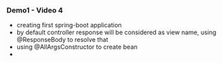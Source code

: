### Demo1 - Video 4
- creating first spring-boot application
- by default controller response will be considered as view name, using @ResponseBody to resolve that
- using @AllArgsConstructor to create bean
- 

